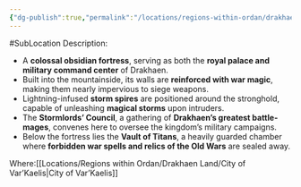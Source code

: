 ```yaml
---
{"dg-publish":true,"permalink":"/locations/regions-within-ordan/drakhaen-land/the-black-bastion/"}
---
```


#SubLocation
Description:
- A **colossal obsidian fortress**, serving as both the **royal palace and military command center** of Drakhaen.
- Built into the mountainside, its walls are **reinforced with war magic**, making them nearly impervious to siege weapons.
- Lightning-infused **storm spires** are positioned around the stronghold, capable of unleashing **magical storms** upon intruders.
- The **Stormlords’ Council**, a gathering of **Drakhaen’s greatest battle-mages**, convenes here to oversee the kingdom’s military campaigns.
- Below the fortress lies the **Vault of Titans**, a heavily guarded chamber where **forbidden war spells and relics of the Old Wars** are sealed away.

Where:[[Locations/Regions within Ordan/Drakhaen Land/City of Var’Kaelis\|City of Var’Kaelis]]